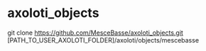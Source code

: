 # axoloti_objects

git clone https://github.com/MesceBasse/axoloti_objects.git [PATH_TO_USER_AXOLOTI_FOLDER]/axoloti/objects/mescebasse
